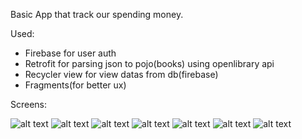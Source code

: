 Basic App that track our spending money.

Used:
- Firebase for user auth
- Retrofit for parsing json to pojo(books) using openlibrary api
- Recycler view for view datas from db(firebase)
- Fragments(for better ux)

Screens:

![alt text](https://user-images.githubusercontent.com/44314578/54530870-44c85080-4984-11e9-892f-43855d4b192a.png)
![alt text](https://user-images.githubusercontent.com/44314578/54530887-4e51b880-4984-11e9-9c46-4e9c7303145d.png)
![alt text](https://user-images.githubusercontent.com/44314578/54530894-514ca900-4984-11e9-8908-ce231a0f28df.png)
![alt text](https://user-images.githubusercontent.com/44314578/54530905-5578c680-4984-11e9-8289-0e42cfd119e2.png)
![alt text](https://user-images.githubusercontent.com/44314578/54530914-5a3d7a80-4984-11e9-8db8-9883e1de98a6.png)
![alt text](https://user-images.githubusercontent.com/44314578/54530935-60335b80-4984-11e9-92f0-2ef2ef937fdd.png)
![alt text](https://user-images.githubusercontent.com/44314578/54530941-64f80f80-4984-11e9-8160-9d1098cd8b83.png)
